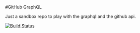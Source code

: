 #GitHub GraphQL

Just a sandbox repo to play with the graphql and the github api.

[![Build Status][build-badge]][build-link]




<!-- Start of simple refs NO MORE DOCS BEYOND THIS POINT -->
[build-badge]:https://travis-ci.org/kwelch/github-graphql.svg?branch=master
[build-link]:https://travis-ci.org/kwelch/github-graphql
